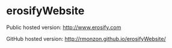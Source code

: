 # erosifyWebsite
Public hosted version: http://www.erosify.com

GitHub hosted version: http://rmonzon.github.io/erosifyWebsite/
